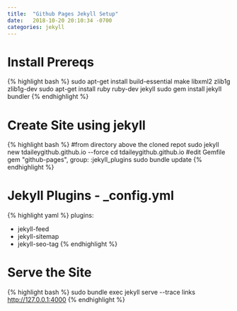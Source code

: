 ```yaml
---
title:  "Github Pages Jekyll Setup"
date:   2018-10-20 20:10:34 -0700
categories: jekyll
---
```

# Install Prereqs
{% highlight bash %}
sudo apt-get install build-essential make libxml2 zlib1g zlib1g-dev
sudo apt-get install ruby ruby-dev jekyll
sudo gem install jekyll bundler
{% endhighlight %}

# Create Site using jekyll
{% highlight bash %}
#from directory above the cloned repot
sudo jekyll new tdaileygithub.github.io --force
cd tdaileygithub.github.io
#edit Gemfile
gem "github-pages", group: :jekyll_plugins
sudo bundle update
{% endhighlight %}

# Jekyll Plugins  - _config.yml
{% highlight yaml %}
plugins:
  - jekyll-feed
  - jekyll-sitemap
  - jekyll-seo-tag
{% endhighlight %}

# Serve the Site
{% highlight bash %}
sudo bundle exec jekyll serve --trace
links http://127.0.0.1:4000
{% endhighlight %}